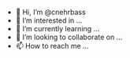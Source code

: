 - 👋 Hi, I’m @cnehrbass
- 👀 I’m interested in ...
- 🌱 I’m currently learning ...
- 💞️ I’m looking to collaborate on ...
- 📫 How to reach me ...

<!---
cnehrbass/cnehrbass is a ✨ special ✨ repository because its `README.md` (this file) appears on your GitHub profile.
You can click the Preview link to take a look at your changes.
--->
